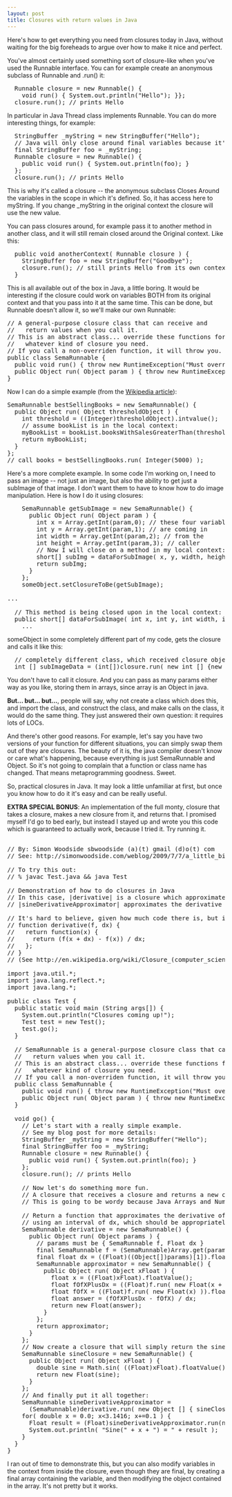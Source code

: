 ```yaml
---
layout: post
title: Closures with return values in Java
---
```

<p>Here's how to get everything you need from closures today in Java, without waiting for the big foreheads to argue over how to make it nice and perfect.</p><p>You've almost certainly used something sort of closure-like when you've used the Runnable interface. You can for example create an anonymous subclass of Runnable and .run() it:</p><pre>  Runnable closure = new Runnable() {<br />   &#160;void run() { System.out.println("Hello"); }};<br />  closure.run(); // prints Hello</pre><p>In particular in Java Thread class implements Runnable. You can do more interesting things, for example:</p><pre>  StringBuffer _myString = new StringBuffer("Hello");<br />  // Java will only close around final variables because it's dumb<br />  final StringBuffer foo = _myString;<br />  Runnable closure = new Runnable() {<br />    public void run() { System.out.println(foo); }<br />  };<br />  closure.run(); // prints Hello</pre><p>This is why it's called a closure -- the anonymous subclass Closes Around the variables in the scope in which it's defined. So, it has access here to myString. If you change _myString in the original context the closure will use the new value.</p><p>You can pass closures around, for example pass it to another method in another class, and it will still remain closed around the Original context. Like this:</p><pre>  public void anotherContext( Runnable closure ) {<br />    StringBuffer foo = new StringBuffer("Goodbye");<br />    closure.run(); // still prints Hello from its own context<br />  }</pre><p>This is all available out of the box in Java, a little boring. It would be interesting if the closure could work on variables BOTH from its original context and that you pass into it at the same time. This can be done, but Runnable doesn't allow it, so we'll make our own Runnable:</p><pre>// A general-purpose closure class that can receive and<br />//   return values when you call it.<br />// This is an abstract class... override these functions for<br />//   whatever kind of closure you need.<br />// If you call a non-overriden function, it will throw you.<br />public class SemaRunnable {<br />  public void run() { throw new RuntimeException("Must override SemaRunnable.run()"); }<br />  public Object run( Object param ) { throw new RuntimeException("Must override SemaRunnable.run()"); }<br />}</pre><p>Now I can do a simple example (from the <a href="http://en.wikipedia.org/wiki/Closure_%28computer_science%29">Wikipedia article</a>):</p><pre>SemaRunnable bestSellingBooks = new SemaRunnable() {<br />  public Object run( Object thresholdObject ) {<br />    int threshold = ((Integer)thresholdObject).intvalue();<br />    // assume bookList is in the local context:<br />    myBookList = bookList.booksWithSalesGreaterThan(threshold);<br />    return myBookList;<br />  }<br />};<br />// call books = bestSellingBooks.run( Integer(5000) );</pre><p>Here's a more complete example. In some code I'm working on, I need to pass an image -- not just an image, but also the ability to get just a subImage of that image. I don't want them to have to know how to do image manipulation. Here is how I do it using closures:</p><pre>&nbsp;&nbsp;&nbsp; SemaRunnable getSubImage = new SemaRunnable() {<br />&nbsp;&nbsp;&nbsp;&nbsp;&nbsp; public Object run( Object param ) {<br />&nbsp;&nbsp;&nbsp;&nbsp;&nbsp;&nbsp;&nbsp; int x = Array.getInt(param,0); // these four variables<br />       &nbsp;int y = Array.getInt(param,1); // are coming in<br />&nbsp;&nbsp;&nbsp;&nbsp;&nbsp;&nbsp;&nbsp; int width = Array.getInt(param,2); // from the<br />       &nbsp;int height = Array.getInt(param,3); // caller<br />        // Now I will close on a method in my local context:<br />&nbsp;&nbsp;&nbsp;&nbsp;&nbsp;&nbsp;&nbsp; short[] subImg = dataForSubImage( x, y, width, height );<br />        return subImg;<br />&nbsp;&nbsp;&nbsp;&nbsp;&nbsp; }<br />&nbsp;&nbsp;&nbsp; };<br />    someObject.setClosureToBe(getSubImage);<br /><br />...<br /><br />  // This method is being closed upon in the local context:<br />  public short[] dataForSubImage( int x, int y, int width, int height ) {<br />    ...</pre><p>someObject in some completely different part of my code, gets the closure and calls it like this:</p><pre>  // completely different class, which received closure object<br />  int [] subImageData = (int[])closure.run( new int [] {new_x, new_y, new_w, new_h} );</pre><p>You don't have to call it closure. And you can pass as many params either way as you like, storing them in arrays, since array is an Object in java.</p><p><strong>But... but... but...</strong>, people will say, why not create a class which does this, and import the class, and construct the class, and make calls on the class, it would do the same thing. They just answered their own question: it requires lots of LOCs.</p><p>And there's other good reasons. For example, let's say you have two versions of your function for different situations, you can simply swap them out of they are closures. The beauty of it is, the java compiler doesn't know or care what's happening, because everything is just SemaRunnable and Object. So it's not going to complain that a function or class name has changed. That means metaprogramming goodness. Sweet.</p><p>So, practical closures in Java. It may look a little unfamiliar at first, but once you know how to do it it's easy and can be really useful.</p><p><strong>EXTRA SPECIAL BONUS</strong>: An implementation of the full monty, closure that takes a closure, makes a new closure from it, and returns that. I promised myself I'd go to bed early, but instead I stayed up and wrote you this code which is guaranteed to actually work, because I tried it. Try running it.</p><pre><br />// By: Simon Woodside sbwoodside (a)(t) gmail (d)o(t) com<br />// See: http://simonwoodside.com/weblog/2009/7/7/a_little_bit_more_serious/<br /><br />// To try this out:<br />// % javac Test.java &amp;&amp; java Test<br /><br />// Demonstration of how to do closures in Java<br />// In this case, |derivative| is a closure which approximates derivatives, and<br />// |sineDerivativeApproximator| approximates the derivative of ... you guessed it ... sine.<br /><br />// It's hard to believe, given how much code there is, but in javascript this would be:<br />// function derivative(f, dx) {<br />//   return function(x) {<br />//     return (f(x + dx) - f(x)) / dx;<br />//   };<br />// }<br />// (See http://en.wikipedia.org/wiki/Closure_(computer_science) )<br /><br />import java.util.*;<br />import java.lang.reflect.*;<br />import java.lang.*;<br /><br />public class Test {<br />  public static void main (String args[]) {<br />    System.out.println("Closures coming up!");<br />    Test test = new Test();<br />    test.go();<br />  }<br />    <br />  // SemaRunnable is a general-purpose closure class that can receive and<br />  //   return values when you call it.<br />  // This is an abstract class... override these functions for<br />  //   whatever kind of closure you need.<br />  // If you call a non-overriden function, it will throw you.<br />  public class SemaRunnable {<br />    public void run() { throw new RuntimeException("Must override SemaRunnable.run()"); }<br />    public Object run( Object param ) { throw new RuntimeException("Must override SemaRunnable.run()"); }<br />  }<br />  <br />  void go() {<br />    // Let's start with a really simple example.<br />    // See my blog post for more details:<br />    StringBuffer _myString = new StringBuffer("Hello");<br />    final StringBuffer foo = _myString;<br />    Runnable closure = new Runnable() {<br />      public void run() { System.out.println(foo); }<br />    };<br />    closure.run(); // prints Hello<br />    <br />    // Now let's do something more fun.<br />    // A closure that receives a closure and returns a new closure.<br />    // This is going to be wordy because Java Arrays and Number objects are TERRIBLE<br />    <br />    // Return a function that approximates the derivative of f<br />    // using an interval of dx, which should be appropriately small.<br />    SemaRunnable derivative = new SemaRunnable() {<br />      public Object run( Object params ) {<br />        // params must be { SemaRunnable f, Float dx }<br />        final SemaRunnable f = (SemaRunnable)Array.get(params,0); // get f<br />        final float dx = ((Float)((Object[])params)[1]).floatValue(); // get dx<br />        SemaRunnable approximator = new SemaRunnable() {<br />          public Object run( Object xFloat ) {<br />            float x = ((Float)xFloat).floatValue();<br />            float fOfXPlusDx = ((Float)f.run( new Float(x + dx) )).floatValue();<br />            float fOfX = ((Float)f.run( new Float(x) )).floatValue();<br />            float answer = (fOfXPlusDx - fOfX) / dx;<br />            return new Float(answer);<br />          }<br />        };<br />        return approximator;<br />      }<br />    };<br />    // Now create a closure that will simply return the sine(x):<br />    SemaRunnable sineClosure = new SemaRunnable() {<br />      public Object run( Object xFloat ) {<br />        double sine = Math.sin( ((Float)xFloat).floatValue() );<br />        return new Float(sine);<br />      }<br />    };<br />    // And finally put it all together:<br />    SemaRunnable sineDerivativeApproximator =<br />      (SemaRunnable)derivative.run( new Object [] { sineClosure, new Float(0.001) } );<br />    for( double x = 0.0; x&lt;3.1416; x+=0.1 ) {<br />      Float result = (Float)sineDerivativeApproximator.run(new Float(x));<br />      System.out.println( "Sine(" + x + ") = " + result );<br />    }<br />  }<br />}</pre><p>I ran out of time to demonstrate this, but you can also modify variables in the context from inside the closure, even though they are final, by creating a final array containing the variable, and then modifying the object contained in the array. It's not pretty but it works.</p>
